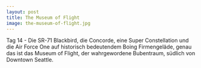 ```yaml
---
layout: post
title: The Museum of Flight
image: the-museum-of-flight.jpg
---
```


Tag 14 -	Die SR-71 Blackbird, die Concorde, eine Super Constellation und die Air Force One auf historisch bedeutendem Boing Firmengeläde, genau das ist das Museum of Flight, der wahrgewordene Bubentraum, südlich von Downtown Seattle.
